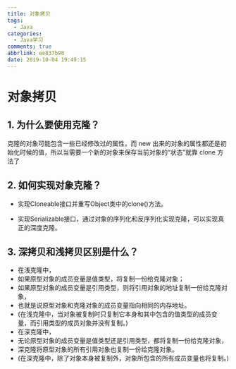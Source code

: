 ```yaml
---
title: 对象拷贝
tags:
  - Java
categories:
  - Java学习
comments: true
abbrlink: ee837b98
date: 2019-10-04 19:49:15
---
```

# 对象拷贝

## 1. 为什么要使用克隆？

克隆的对象可能包含一些已经修改过的属性，而 new 出来的对象的属性都还是初始化时候的值，所以当需要一个新的对象来保存当前对象的“状态”就靠 clone 方法了

<!-- more -->

## 2. 如何实现对象克隆？

- 实现Cloneable接口并重写Object类中的clone()方法。

- 实现Serializable接口，通过对象的序列化和反序列化实现克隆，可以实现真正的深度克隆。

## 3. 深拷贝和浅拷贝区别是什么？

- 在浅克隆中，
 - 如果原型对象的成员变量是值类型，将复制一份给克隆对象；
 - 如果原型对象的成员变量是引用类型，则将引用对象的地址复制一份给克隆对象，
 - 也就是说原型对象和克隆对象的成员变量指向相同的内存地址。
 - (在浅克隆中，当对象被复制时只复制它本身和其中包含的值类型的成员变量，而引用类型的成员对象并没有复制。)
- 在深克隆中，
 - 无论原型对象的成员变量是值类型还是引用类型，都将复制一份给克隆对象，
 - 深克隆将原型对象的所有引用对象也复制一份给克隆对象。
 - (在深克隆中，除了对象本身被复制外，对象所包含的所有成员变量也将复制。)
